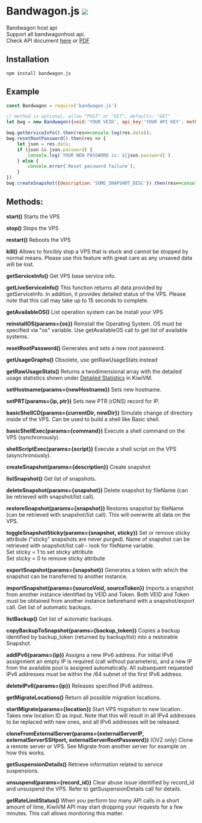 # Bandwagon.js ![](https://img.shields.io/npm/v/bandwagon.js.svg)

Bandwagon host api<br>
Support all bandwagonhost api.<br>
Check API document [here](https://kiwivm.64clouds.com/main-exec.php?mode=api) or [PDF](./API.pdf)


## Installation
```
npm install bandwagon.js
```

## Example
```js
const Bandwagon = require('bandwagon.js')

// method is optional, allow "POST" or "GET", defaults: "GET"
let bwg = new Bandwagon({veid:'YOUR VEID', api_key:'YOUR API KEY', method: 'POST'})

bwg.getServiceInfo().then(res=>console.log(res.data));
bwg.resetRootPassword().then(res => {
	let json = res.data;
	if (json && json.password) {
		console.log(`YOUR NEW PASSWORD is: ${json.password}`)
	} else {
		console.error(`Reset password failure`);
	}
})
bwg.createSnapshot({description:'SOME_SNAPSHOT_DESC'}).then(res=>console.log(res.data))
```

## Methods:

**start()**
Starts the VPS

**stop()**
Stops the VPS

**restart()**
Reboots the VPS

**kill()**
Allows to forcibly stop a VPS that is stuck and cannot be stopped by normal means. Please use this feature with great care as any unsaved data will be lost.

**getServiceInfo()**
Get VPS base service info.

**getLiveServiceInfo()**
This function returns all data provided by getServiceInfo. In addition, it provides detailed status of the VPS.
Please note that this call may take up to 15 seconds to complete.

**getAvailableOS()**
List operation system can be install your VPS

**reinstallOS(params={os})**
Reinstall the Operating System. OS must be specified via "os" variable. Use getAvailableOS call to get list of available systems.

**resetRootPassword()**
Generates and sets a new root password.

**getUsageGraphs()**
Obsolete, use getRawUsageStats instead

**getRawUsageStats()**
Returns a two­dimensional array with the detailed usage statistics shown under [Detailed Statistics](https://kiwivm.64clouds.com/kiwi-main-controls.php?mode=stats) in KiwiVM.

**setHostname(params={newHostname})**
Sets new hostname.

**setPRT(params={ip, ptr})**
Sets new PTR (rDNS) record for IP.

**basicShellCD(params={currentDir, newDir})**
Simulate change of directory inside of the VPS. Can be used to build a shell like Basic shell.

**basicShellExec(params={command})**
Execute a shell command on the VPS (synchronously).

**shellScriptExec(params={script})**
Execute a shell script on the VPS (asynchronously).

**createSnapshot(params={description})**
Create snapshot

**listSnapshot()**
Get list of snapshots.

**deleteSnapshot(params={snapshot})**
Delete snapshot by fileName (can be retrieved with snapshot/list call).

**restoreSnapshot(params={snapshot})**
Restores snapshot by fileName (can be retrieved with snapshot/list call). This will overwrite all data on the VPS.

**toggleSnapshotSticky(params={snapshot, sticky})**
Set or remove sticky attribute ("sticky" snapshots are never purged). Name of snapshot can be retrieved with snapshot/list call – look for fileName variable.<br>Set sticky = 1 to set sticky attribute<br>Set sticky = 0 to remove sticky attribute

**exportSnapshot(params={snapshot})**
Generates a token with which the snapshot can be transferred to another instance.

**importSnapshot(params={sourceVeid, sourceToken})**
Imports a snapshot from another instance identified by VEID and Token. Both VEID and Token must be obtained from another instance beforehand with a snapshot/export call.
Get list of automatic backups.

**listBackup()**
Get list of automatic backups.

**copyBackupToSnapshot(params={backup_token})**
Copies a backup identified by backup_token (returned by backup/list) into a restorable Snapshot.

**addIPv6(params={ip})**
Assigns a new IPv6 address. For initial IPv6 assignment an empty IP is required (call without parameters), and a new IP from the available pool is assigned automatically. All subsequent requested IPv6 addresses must be within the /64 subnet of the first IPv6 address.

**deleteIPv6(params={ip})**
Releases specified IPv6 address.

**getMigrateLocations()**
Return all possible migration locations.

**startMigrate(params={location})**
Start VPS migration to new location. Takes new location ID as input. Note that this will result in all IPv4 addresses to be replaced with new ones, and all IPv6 addresses will be released.

**cloneFromExternalServer(params={externalServerIP, externalServerSSHport, externalServerRootPassword})**
(OVZ only) Clone a remote server or VPS. See Migrate from another server for example on how this works.

**getSuspensionDetails()**
Retrieve information related to service suspensions.

**unsuspend(params={record_id})**
Clear abuse issue identified by record_id and unsuspend the VPS. Refer to getSuspensionDetails call for details.

**getRateLimitStatus()**
When you perform too many API calls in a short amount of time, KiwiVM API may start dropping your requests for a few minutes. This call allows monitoring this matter.
